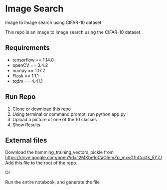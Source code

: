 # Image Search
 
 Image to Image search using CIFAR-10 dataset


This repo is an image to image search using the CIFAR-10 dataset.

## Requirements
- tensorflow == 1.14.0
- openCV == 3.4.2
- numpy == 1.17.2
- Flask == 1.1.1
- tqdm == 4.41.1

## Run Repo
1. Clone or download this repo
2. Using terminal or command prompt, run python app.py
3. Upload a picture of one of the 10 classes
4. Show Results

## External files
Download the hamming_training_vectors_pickle from https://drive.google.com/open?id=12MXbn1oCaOInmZp_mxsG1hCuctk_5Y7J
Add this file to the root of the repo.

Or

Run the entire notebook, and generate the file
